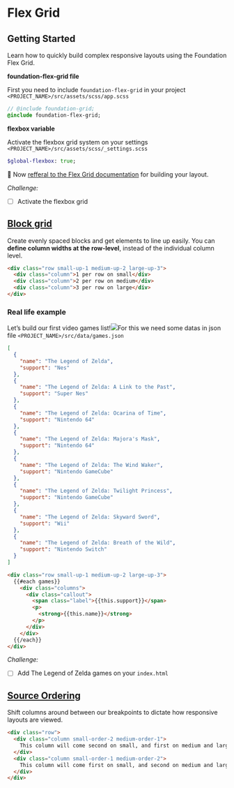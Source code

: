# Flex Grid

## Getting Started

Learn how to quickly build complex responsive layouts using the Foundation Flex Grid.

**foundation-flex-grid file**

First you need to include `foundation-flex-grid` in your project `<PROJECT_NAME>/src/assets/scss/app.scss`

~~~sass
// @include foundation-grid;
@include foundation-flex-grid;
~~~

**flexbox variable**

Activate the flexbox grid system on your settings  `<PROJECT_NAME>/src/assets/scss/_settings.scss`

~~~sass
$global-flexbox: true;
~~~

🚨 Now [refferal to the Flex Grid documentation](http://foundation.zurb.com/sites/docs/flex-grid.html) for building your layout.

_Challenge:_

* [ ] Activate the flexbox grid

## [Block grid](http://foundation.zurb.com/sites/docs/flex-grid.html#block-grids)

Create evenly spaced blocks and get elements to line up easily. You can **define column widths at the row-level**, instead of the individual column level.

~~~html
<div class="row small-up-1 medium-up-2 large-up-3">
  <div class="column">1 per row on small</div>
  <div class="column">2 per row on medium</div>
  <div class="column">3 per row on large</div>
</div>
~~~

### Real life example

Let’s build our first video games list!![](/assets/zelda-games.png)For this we need some datas in json file `<PROJECT_NAME>/src/data/games.json`

~~~json
[
  {
    "name": "The Legend of Zelda",
    "support": "Nes"
  },
  {
    "name": "The Legend of Zelda: A Link to the Past",
    "support": "Super Nes"
  },
  {
    "name": "The Legend of Zelda: Ocarina of Time",
    "support": "Nintendo 64"
  },
  {
    "name": "The Legend of Zelda: Majora's Mask",
    "support": "Nintendo 64"
  },
  {
    "name": "The Legend of Zelda: The Wind Waker",
    "support": "Nintendo GameCube"
  },
  {
    "name": "The Legend of Zelda: Twilight Princess",
    "support": "Nintendo GameCube"
  },
  {
    "name": "The Legend of Zelda: Skyward Sword",
    "support": "Wii"
  },
  {
    "name": "The Legend of Zelda: Breath of the Wild",
    "support": "Nintendo Switch"
  }
]
~~~

~~~html
<div class="row small-up-1 medium-up-2 large-up-3">
  {{#each games}}
    <div class="columns">
      <div class="callout">
        <span class="label">{{this.support}}</span>
        <p>
          <strong>{{this.name}}</strong>
        </p>
      </div>
    </div>
  {{/each}}
</div>
~~~

_Challenge:_

* [ ] Add The Legend of Zelda games on your `index.html`

## [Source Ordering](http://foundation.zurb.com/sites/docs/flex-grid.html#source-ordering)

Shift columns around between our breakpoints to dictate how responsive layouts are viewed.

~~~html
<div class="row">
  <div class="column small-order-2 medium-order-1">
    This column will come second on small, and first on medium and larger.
  </div>
  <div class="column small-order-1 medium-order-2">
    This column will come first on small, and second on medium and larger.
  </div>
</div>
~~~